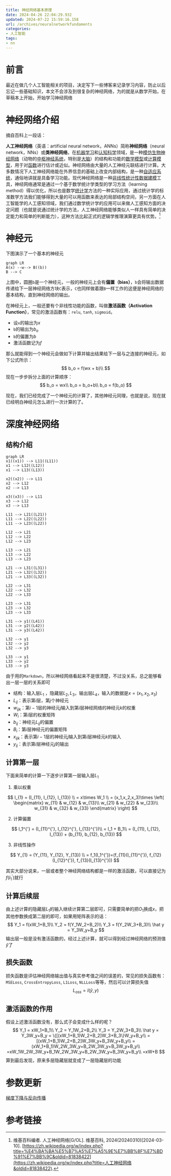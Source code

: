 ```yaml
---
title: 神经网络基本原理
date: 2024-04-26 22:04:29.932
updated: 2024-07-22 15:59:16.158
url: /archives/neuralnetworkfundaments
categories: 
- 人工智能
tags: 
- nn
---
```


# 前言

最近在做几个人工智能相关的项目，决定写下一些博客来记录学习内容，防止以后忘记一些基础知识，本文不会涉及到很复杂的神经网络，为的就是从数学开始，在草稿本上开始，开始学习神经网络

# 神经网络介绍

摘自百科上一段话：

**人工神经网络**（英语：artificial neural network，ANNs）简称**神经网络**（neural network，NNs）或**类神经网络**，在[机器学习](https://zh.wikipedia.org/wiki/机器学习)和[认知科学](https://zh.wikipedia.org/wiki/认知科学)领域，是一种[模仿](https://zh.wikipedia.org/wiki/仿生學)[生物神经网络](https://zh.wikipedia.org/wiki/生物神经网络)（动物的[中枢神经系统](https://zh.wikipedia.org/wiki/中樞神經系統)，特别是[大脑](https://zh.wikipedia.org/wiki/大脑)）的结构和功能的[数学模型](https://zh.wikipedia.org/wiki/数学模型)或[计算模型](https://zh.wikipedia.org/wiki/计算模型)，用于对[函数](https://zh.wikipedia.org/wiki/函数)进行估计或近似。神经网络由大量的人工神经元联结进行计算。大多数情况下人工神经网络能在外界信息的基础上改变内部结构，是一种[自适应系统](https://zh.wikipedia.org/w/index.php?title=自适应系统&action=edit&redlink=1)，通俗地讲就是具备学习功能。现代神经网络是一种[非线性](https://zh.wikipedia.org/wiki/非线性)[统计性数据建模](https://zh.wikipedia.org/w/index.php?title=统计性数据建模&action=edit&redlink=1)工具，神经网络通常是通过一个基于数学统计学类型的学习方法（learning method）得以优化，所以也是数学[统计学](https://zh.wikipedia.org/wiki/统计学)方法的一种实际应用，通过统计学的标准数学方法我们能够得到大量的可以用函数来表达的局部结构空间，另一方面在人工智能学的人工感知领域，我们通过数学统计学的应用可以来做人工感知方面的决定问题（也就是说通过统计学的方法，人工神经网络能够类似人一样具有简单的决定能力和简单的判断能力），这种方法比起正式的逻辑学推理演算更具有优势。[^1]

# 神经元

下图演示了一个基本的神经元

```mermaid
graph LR
A(x) --w--> B((b))
B --> C
```

上图中，圆圈`b`是一个神经元，一般的神经元上会有**偏置（bias）**，`b`会将输出数据传递给下一层神经网络方块`C`表示，`C`也同样做着跟`B`一样工作的这便是神经网络的基本结构，直到神经网络的输出。

在神经元上，一般还要有个非线性功能的函数，叫做**激活函数（Activation Function）**，常见的激活函数有：`relu`, `tanh`, `sigmoid`。

-   设`x`的输出为$x$
-   `b`的输出为$b_o$
-   `b`的偏置为$b$
-   激活函数记为$f$

那么就能得到一个神经元会做如下计算并输出结果给下一层与之连接的神经元，如下公式所示：
$$
b_o = f(wx + b)\\
$$
现在一步步拆分上面的计算顺序：
$$
b_o = wx\\
b_o = b_o+b\\
b_o = f(b_o)
$$


现在，我们已经完成了一个神经元的计算了，其他神经元同理，也就是说，现在就已经明白神经元怎么进行一次计算的了。

# 深度神经网络

## 结构介绍

```mermaid
graph LR
x1((x1)) --> L11((L11))
x1 --> L12((L12))
x1 --> L13((L13))

x2((x2)) --> L11
x2 --> L12
x2 --> L13

x3((x3)) --> L11
x3 --> L12
x3 --> L13

L11 --> L21((L21))
L11 --> L22((L22))
L11 --> L23((L22))

L12 --> L21
L12 --> L22
L12 --> L23

L13 --> L21
L13 --> L22
L13 --> L23

L21 --> L31((L31))
L21 --> L32((L32))
L21 --> L33((L32))

L22 --> L31
L22 --> L32
L22 --> L33

L23 --> L31
L23 --> L32
L23 --> L33

L31 --> y1((L41))
L31 --> y2((L42))
L31 --> y3((L42))

L32 --> y1
L32 --> y2
L32 --> y3

L33 --> y1
L33 --> y2
L33 --> y3
```



由于用的`Markdown`，所以神经网络看起来不是很清楚，不过没关系，总之能够看出一层一层的关系即可

-   结构：输入层$L_1$ ，隐藏层$L_2,L_3$，输出层$L_4$，输入的数据是$x=(x_1,x_2,x_3)$
-   $L_{ij}$：表示第$i$层，第$j$个神经元
-   $w_{ijk}$：第$i-1$层的神经元$j$输入到第$i$层神经网络的神经元$k$​​的权重
-   $W_i$：第$i$层的权重矩阵
-   $b_{ij}$：神经元$L_{ij}$的偏置
-   $B_i$：第$i$层神经元的偏置矩阵
-   $x_{ijk}$：表示第$i-1$层的神经元$j$输入到第$i$层神经元$k$的输入
-   $y_{ij}$：表示第$i$层神经元$j$的输出

## 计算第一层

下面来简单的计算一下逐步计算第一层输入层$L_1$

1.   乘以权重

$$
I_{1} = (I_{11}, I_{12}, I_{13}) \\
= x\times W_1 \\
= (x_1,x_2,x_3)\times \left( \begin{matrix}
w_{11} & w_{12} & w_{13}\\
w_{21} & w_{22} & w_{23}\\
w_{31} & w_{32} & w_{33}
\end{matrix} \right)
$$

2.   计算偏置

$$
I_1^{'} = (I_{11}^{'}, I_{12}^{'}, I_{13}^{'})\\
= I_1 + B_1\\
= (I_{11}, I_{12}, I_{13}) + (b_{11}, b_{12}, b_{13})
$$

3.   非线性操作

$$
Y_{1} = (Y_{11}, Y_{12}, Y_{13}) \\
= f_1(I_1^{'})=(f_{11}(I_{11}^{'}), f_{12}(I_{12}^{'}), f_{13}(I_{13}^{'}))
$$

其实大部分说来，一层或者整个神经网络结构都是一样的激活函数，可以直接记为$f(I_1^{'})$就行

## 计算后续层

由上述计算的隐藏层$L_1$的输入继续计算第二层即可，只需要简单的把$O_1$换成$x$，把其他参数换成第二层的即可，如果用矩阵表示的话：
$$
Y_1 = f(xW_1+B_1)\\
Y_2 = f(Y_1W_2+B_2)\\
Y_3 = f(Y_2W_3+B_3)\\
\hat y = Y_3W_y+B_y
$$
输出层一般是没有激活函数的，经过上述计算，就可以得到经过神经网络的预测值$\hat y$了

## 损失函数

损失函数是评估神经网络输出值与真实参考值之间的误差的，常见的损失函数有：`MSELoss`, `CrossEntropyLoss`, `L1Loss`, `NLLLoss`等等，然后可以计算损失值
$$
L_{oss}=l(\hat{y}, y)
$$

## 激活函数的作用

假设上述激活函数没有，那么式子会变成什么样的呢？
$$
Y_1 = xW_1+B_1\\
Y_2 = Y_1W_2+B_2\\
Y_3 = Y_2W_3+B_3\\
\hat y = Y_3W_y+B_y = \{[(xW_1+B_1)W_2+B_2]W_3+B_3\}W_y+B_y\\
= [(xW_1+B_1)W_2+B_2]W_3W_y+B_3W_y+B_y\\
=(xW_1+B_1)W_2W_3W_y+B_2W_3W_y+B_3W_y+B_y\\
=xW_1W_2W_3W_y+B_1W_2W_3W_y+B_2W_3W_y+B_3W_y+B_y\\
=xW+B
$$
算到最后发现，原来多层隐藏层就变成了一层隐藏层的功能

# 参数更新

[梯度下降与反向传播](https://lmzyoyo.top/archives/gtandbp)

# 参考链接

[^1]: 维基百科编者. 人工神经网络[G/OL]. 维基百科, 2024(20240310)[2024-03-10]. [https://zh.wikipedia.org/w/index.php?title=%E4%BA%BA%E5%B7%A5%E7%A5%9E%E7%BB%8F%E7%BD%91%E7%BB%9C&oldid=81838422](https://zh.wikipedia.org/w/index.php?title=人工神经网络&oldid=81838422).